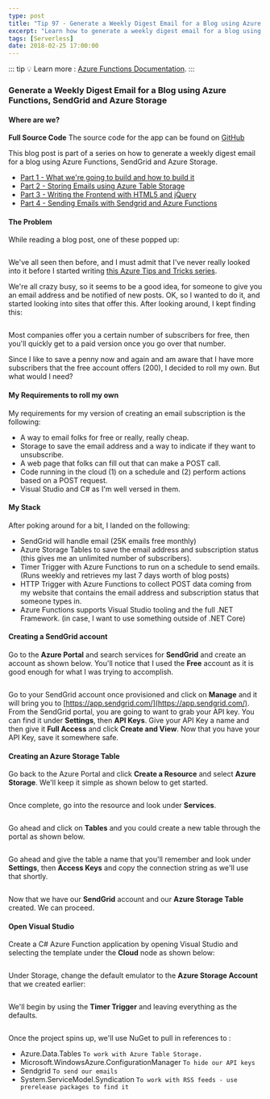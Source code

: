 ```yaml
---
type: post
title: "Tip 97 - Generate a Weekly Digest Email for a Blog using Azure Functions, SendGrid and Azure Storage"
excerpt: "Learn how to generate a weekly digest email for a blog using Azure Functions, SendGrid and Azure Storage"
tags: [Serverless]
date: 2018-02-25 17:00:00
---
```


::: tip
:bulb: Learn more : [Azure Functions Documentation](https://docs.microsoft.com/azure/azure-functions/?WT.mc_id=docs-azuredevtips-azureappsdev).
:::

### Generate a Weekly Digest Email for a Blog using Azure Functions, SendGrid and Azure Storage

#### Where are we?

**Full Source Code** The source code for the app can be found on [GitHub](https://github.com/mbcrump/EmailSubscription)


This blog post is part of a series on how to generate a weekly digest email for a blog using Azure Functions, SendGrid and Azure Storage.

* [Part 1 - What we're going to build and how to build it](https://microsoft.github.io/AzureTipsAndTricks/blog/tip97.html)
* [Part 2 - Storing Emails using Azure Table Storage](https://microsoft.github.io/AzureTipsAndTricks/blog/tip98.html)
* [Part 3 - Writing the Frontend with HTML5 and jQuery](https://microsoft.github.io/AzureTipsAndTricks/blog/tip99.html)
* [Part 4 - Sending Emails with Sendgrid and Azure Functions](https://microsoft.github.io/AzureTipsAndTricks/blog/tip100.html)

#### The Problem

While reading a blog post, one of these popped up:

<img :src="$withBase('/files/emailsub1.png')">

We've all seen then before, and I must admit that I've never really looked into it before I started writing [this Azure Tips and Tricks series](https://michaelcrump.net/azure-tips-and-tricks-complete-list/).

We're all crazy busy, so it seems to be a good idea, for someone to give you an email address and be notified of new posts. OK, so I wanted to do it, and started looking into sites that offer this. After looking around, I kept finding this:

<img :src="$withBase('/files/emailsub2.png')">

Most companies offer you a certain number of subscribers for free, then you'll quickly get to a paid version once you go over that number.

Since I like to save a penny now and again and am aware that I have more subscribers that the free account offers (200), I decided to roll my own. But what would I need?

#### My Requirements to roll my own

My requirements for my version of creating an email subscription is the following:

* A way to email folks for free or really, really cheap.
* Storage to save the email address and a way to indicate if they want to unsubscribe.
* A web page that folks can fill out that can make a POST call.
* Code running in the cloud (1) on a schedule and (2) perform actions based on a POST request.
* Visual Studio and C# as I'm well versed in them.

#### My Stack

After poking around for a bit, I landed on the following:

* SendGrid will handle email (25K emails free monthly)
* Azure Storage Tables to save the email address and subscription status (this gives me an unlimited number of subscribers).
* Timer Trigger with Azure Functions to run on a schedule to send emails. (Runs weekly and retrieves my last 7 days worth of blog posts)
* HTTP Trigger with Azure Functions to collect POST data coming from my website that contains the email address and subscription status that someone types in.
* Azure Functions supports Visual Studio tooling and the full .NET Framework. (in case, I want to use something outside of .NET Core)

#### Creating a SendGrid account

Go to the **Azure Portal** and search services for **SendGrid** and create an account as shown below. You'll notice that I used the **Free** account as it is good enough for what I was trying to accomplish.

<img :src="$withBase('/files/sendgrid1.png')">

Go to your SendGrid account once provisioned and click on **Manage** and it will bring you to [https://app.sendgrid.com/](https://app.sendgrid.com/). From the SendGrid portal, you are going to want to grab your API key. You can find it under **Settings**, then **API Keys**. Give your API Key a name and then give it **Full Access** and click **Create and View**. Now that you have your API Key, save it somewhere safe.

#### Creating an Azure Storage Table

Go back to the Azure Portal and click **Create a Resource** and select **Azure Storage**. We'll keep it simple as shown below to get started.

<img :src="$withBase('/files/storageacct1.png')">

Once complete, go into the resource and look under **Services**.

<img :src="$withBase('/files/storageacct2.png')">

Go ahead and click on **Tables** and you could create a new table through the portal as shown below.

<img :src="$withBase('/files/aztablesblog1.png')">

Go ahead and give the table a name that you'll remember and look under **Settings**, then **Access Keys** and copy the connection string as we'll use that shortly.

<img :src="$withBase('/files/storagethroughcsharp1.png')">

Now that we have our **SendGrid** account and our **Azure Storage Table** created. We can proceed.

#### Open Visual Studio

Create a C# Azure Function application by opening Visual Studio and selecting the template under the **Cloud** node as shown below:

<img :src="$withBase('/files/emailsub3.png')">

Under Storage, change the default emulator to the **Azure Storage Account** that we created earlier:

<img :src="$withBase('/files/emailsub4.png')">

We'll begin by using the **Timer Trigger** and leaving everything as the defaults.

<img :src="$withBase('/files/emailsub5.png')">

Once the project spins up, we'll use NuGet to pull in references to :

* Azure.Data.Tables `To work with Azure Table Storage.`
* Microsoft.WindowsAzure.ConfigurationManager `To hide our API keys`
* Sendgrid `To send our emails`
* System.ServiceModel.Syndication `To work with RSS feeds - use prerelease packages to find it`

